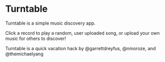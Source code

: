 Turntable
=========

Turntable is a simple music discovery app.

Click a record to play a random, user uploaded song, or upload your own music for others to discover!

Turntable is a quick vacation hack by @garrettdreyfus, @nmoroze, and @themichaelyang
